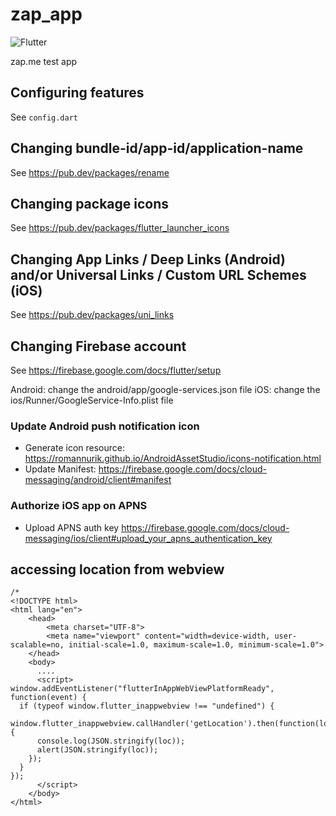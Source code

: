 # zap_app

![Flutter](https://github.com/zap-me/zapm_app/workflows/Flutter/badge.svg)

zap.me test app

## Configuring features

See `config.dart`

## Changing bundle-id/app-id/application-name

See https://pub.dev/packages/rename

## Changing package icons

See https://pub.dev/packages/flutter_launcher_icons

## Changing App Links / Deep Links (Android) and/or Universal Links / Custom URL Schemes (iOS)

See https://pub.dev/packages/uni_links

## Changing Firebase account

See https://firebase.google.com/docs/flutter/setup

Android: change the android/app/google-services.json file
iOS: change the ios/Runner/GoogleService-Info.plist file

### Update Android push notification icon

 - Generate icon resource: https://romannurik.github.io/AndroidAssetStudio/icons-notification.html
 - Update Manifest: https://firebase.google.com/docs/cloud-messaging/android/client#manifest

 ### Authorize iOS app on APNS

  - Upload APNS auth key https://firebase.google.com/docs/cloud-messaging/ios/client#upload_your_apns_authentication_key

## accessing location from webview

```
/*
<!DOCTYPE html>
<html lang="en">
    <head>
        <meta charset="UTF-8">
        <meta name="viewport" content="width=device-width, user-scalable=no, initial-scale=1.0, maximum-scale=1.0, minimum-scale=1.0">
    </head>
    <body>
      ....
      <script>
window.addEventListener("flutterInAppWebViewPlatformReady", function(event) {
  if (typeof window.flutter_inappwebview !== "undefined") {
    window.flutter_inappwebview.callHandler('getLocation').then(function(loc) {
      console.log(JSON.stringify(loc));
      alert(JSON.stringify(loc));
    });
  }
});
      </script>
    </body>
</html>
```
